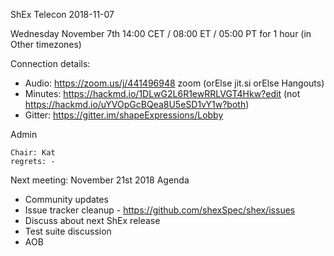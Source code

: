 ShEx Telecon 2018-11-07

Wednesday November 7th 14:00 CET / 08:00 ET / 05:00 PT for 1 hour (in Other timezones)

Connection details:

* Audio: https://zoom.us/j/441496948 zoom (orElse jit.si orElse Hangouts)
* Minutes: https://hackmd.io/1DLwG2L6R1ewRRLVGT4Hkw?edit (not https://hackmd.io/uYVOpGcBQea8U5eSD1vY1w?both)
* Gitter: https://gitter.im/shapeExpressions/Lobby

Admin

    Chair: Kat
    regrets: -

Next meeting: November 21st 2018
Agenda

* Community updates
* Issue tracker cleanup - https://github.com/shexSpec/shex/issues
* Discuss about next ShEx release
* Test suite discussion
* AOB
